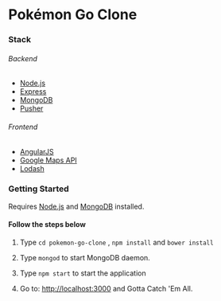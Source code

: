 # Pokémon Go Clone
### Stack
###### Backend
  - [Node.js](https://nodejs.org)
  - [Express](http://expressjs.com)
  - [MongoDB](https://www.mongodb.com)
  - [Pusher](https://pusher.com)
###### Frontend
  - [AngularJS](https://angularjs.org)
  - [Google Maps API](https://developers.google.com/maps/documentation/javascript)
  - [Lodash](https://lodash.com)

### Getting Started
Requires [Node.js](https://nodejs.org) and [MongoDB](https://www.mongodb.com) installed.

#### Follow the steps below
1. Type `cd pokemon-go-clone` , `npm install` and `bower install`

2. Type `mongod` to start MongoDB daemon.

3. Type `npm start` to start the application

2. Go to: [http://localhost:3000](http://localhost:3000) and Gotta Catch 'Em All.
